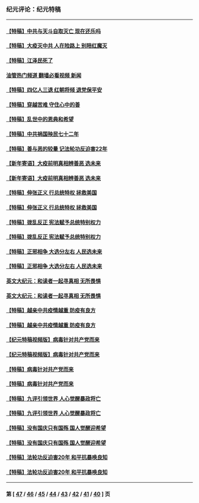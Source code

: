 ### 纪元评论：纪元特稿
---
#### [【特稿】中共与天斗自取灭亡 现在还乐吗](../../pages/nsc424/n13897482.md?04190330) 
#### [【特稿】大疫灭中共 人在险路上 别陪红魔灭](../../pages/nsc424/n13890697.md?04190330) 
#### [【特稿】江泽民死了](../../pages/nsc424/n13876300.md?04190330) 
#### [油管热门频道 翻墙必看视频 新闻](ok?04190330)
#### [【特稿】四亿人三退 红朝将倾 退党保平安](../../pages/nsc424/n13794378.md?04190330) 
#### [【特稿】穿越苦难 守住心中的善](../../pages/nsc424/n13784979.md?04190330) 
#### [【特稿】乱世中的恩典和希望](../../pages/nsc424/n13734687.md?04190330) 
#### [【特稿】中共祸国殃民七十二年](../../pages/nsc424/n13272607.md?04190330) 
#### [【特稿】善与恶的较量 记法轮功反迫害22年](../../pages/nsc424/n13086597.md?04190330) 
#### [【新年寄语】大疫前明真相辨善恶 选未来](../../pages/nsc424/n12660855.md?04190330) 
#### [【新年寄语】大疫前明真相辨善恶 选未来](../../pages/nsc424/n12660855.md?04190330) 
#### [【特稿】伸张正义 行总统特权 拯救美国](../../pages/nsc424/n12616806.md?04190330) 
#### [【特稿】伸张正义 行总统特权 拯救美国](../../pages/nsc424/n12616806.md?04190330) 
#### [【特稿】拨乱反正 宪法赋予总统特别权力](../../pages/nsc424/n12598306.md?04190330) 
#### [【特稿】拨乱反正 宪法赋予总统特别权力](../../pages/nsc424/n12598306.md?04190330) 
#### [【特稿】正邪相争 大选分左右 人民选未来](../../pages/nsc424/n12545208.md?04190330) 
#### [【特稿】正邪相争 大选分左右 人民选未来](../../pages/nsc424/n12545208.md?04190330) 
#### [英文大纪元：和读者一起寻真相 无所畏惧](../../pages/nsc424/n12542027.md?04190330) 
#### [英文大纪元：和读者一起寻真相 无所畏惧](../../pages/nsc424/n12542027.md?04190330) 
#### [【特稿】越亲中共疫情越重 防疫有良方](../../pages/nsc424/n12042989.md?04190330) 
#### [【特稿】越亲中共疫情越重 防疫有良方](../../pages/nsc424/n12042989.md?04190330) 
#### [【纪元特稿视频版】病毒针对共产党而来](../../pages/nsc424/n11977328.md?04190330) 
#### [【纪元特稿视频版】病毒针对共产党而来](../../pages/nsc424/n11977328.md?04190330) 
#### [【特稿】病毒针对共产党而来](../../pages/nsc424/n11928818.md?04190330) 
#### [【特稿】病毒针对共产党而来](../../pages/nsc424/n11928818.md?04190330) 
#### [【特稿】九评引领世界 人心觉醒暴政将亡](../../pages/nsc424/n11660496.md?04190330) 
#### [【特稿】九评引领世界 人心觉醒暴政将亡](../../pages/nsc424/n11660496.md?04190330) 
#### [【特稿】没有国庆只有国殇 国人觉醒迎希望](../../pages/nsc424/n11549354.md?04190330) 
#### [【特稿】没有国庆只有国殇 国人觉醒迎希望](../../pages/nsc424/n11549354.md?04190330) 
#### [【特稿】法轮功反迫害20年 和平抗暴唤良知](../../pages/nsc424/n11389135.md?04190330) 
#### [【特稿】法轮功反迫害20年 和平抗暴唤良知](../../pages/nsc424/n11389135.md?04190330) 

---
#### 第 [ [47](./47.md?04190330) / [46](./46.md?04190330) / [45](./45.md?04190330) / [44](./44.md?04190330) / [43](./43.md?04190330) / [42](./42.md?04190330) / [41](./41.md?04190330) / [40](./40.md?04190330) ] 页
